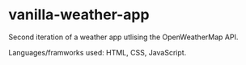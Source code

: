 # vanilla-weather-app
Second iteration of a weather app utlising the OpenWeatherMap API. 

Languages/framworks used: HTML, CSS, JavaScript.
